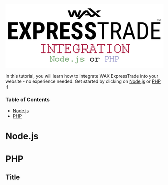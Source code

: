 <p align = "center">
	<img alt = "Header" src = "img/header.png">
</p>

In this tutorial, you will learn how to integrate WAX ExpressTrade into your website - no experience needed. Get started by clicking on [Node.js](#nodejs) or [PHP](#php) :)

### Table of Contents

* [Node.js](#nodejs)
* [PHP](#php)

# Node.js

# PHP

## Title